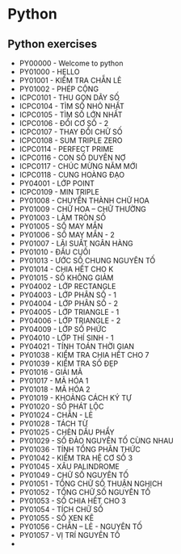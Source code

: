 # Python
## Python exercises

- PY00000 - Welcome to python
- PY01000 - HELLO
- PY01001 - KIỂM TRA CHẴN LẺ
- PY01002 - PHÉP CỘNG
- ICPC0101 - THU GỌN DÃY SỐ
- ICPC0104 - TÌM SỐ NHỎ NHẤT
- ICPC0105 - TÌM SỐ LỚN NHẤT
- ICPC0106 - ĐỔI CƠ SỐ - 2
- ICPC0107 - THAY ĐỔI CHỮ SỐ
- ICPC0108 - SUM TRIPLE ZERO
- ICPC0114 - PERFECT PRIME
- ICPC0116 - CON SỐ DUYÊN NỢ
- ICPC0117 - CHÚC MỪNG NĂM MỚI
- ICPC0118 - CUNG HOÀNG ĐẠO
- PY04001 - LỚP POINT
- ICPC0109 - MIN TRIPLE
- PY01008 - CHUYỂN THÀNH CHỮ HOA
- PY01009 - CHỮ HOA – CHỮ THƯỜNG
- PY01003 - LÀM TRÒN SỐ
- PY01005 - SỐ MAY MẮN
- PY01006 - SỐ MAY MẮN - 2
- PY01007 - LÃI SUẤT NGÂN HÀNG
- PY01010 - ĐẦU CUỐI
- PY01013 - ƯỚC SỐ CHUNG NGUYÊN TỐ
- PY01014 - CHIA HẾT CHO K
- PY01015 - SỐ KHÔNG GIẢM
- PY04002 - LỚP RECTANGLE
- PY04003 - LỚP PHÂN SỐ - 1
- PY04004 - LỚP PHÂN SỐ - 2
- PY04005 - LỚP TRIANGLE - 1
- PY04006 - LỚP TRIANGLE - 2
- PY04009 - LỚP SỐ PHỨC
- PY04010 - LỚP THÍ SINH - 1
- PY04021 - TÍNH TOÁN THỜI GIAN
- PY01038 - KIỂM TRA CHIA HẾT CHO 7
- PY01039 - KIỂM TRA SỐ ĐẸP
- PY01016 - GIẢI MÃ
- PY01017 - MÃ HÓA 1
- PY01018 - MÃ HÓA 2
- PY01019 - KHOẢNG CÁCH KÝ TỰ
- PY01020 - SỐ PHÁT LỘC
- PY01024 - CHẴN - LẺ
- PY01028 - TÁCH TỪ
- PY01025 - CHÈN DẤU PHẨY
- PY01029 - SỐ ĐẢO NGUYÊN TỐ CÙNG NHAU
- PY01036 - TÍNH TỔNG PHÂN THỨC
- PY01042 - KIỂM TRA HỆ CƠ SỐ 3
- PY01045 - XÂU PALINDROME
- PY01049 - CHỮ SỐ NGUYÊN TỐ
- PY01051 - TỔNG CHỮ SỐ THUẬN NGHỊCH
- PY01052 - TỔNG CHỮ SỐ NGUYÊN TỐ
- PY01053 - SỐ CHIA HẾT CHO 3
- PY01054 - TÍCH CHỮ SỐ
- PY01055 - SỐ XEN KẼ
- PY01056 - CHẴN – LẺ - NGUYÊN TỐ
- PY01057 - VỊ TRÍ NGUYÊN TỐ
- 